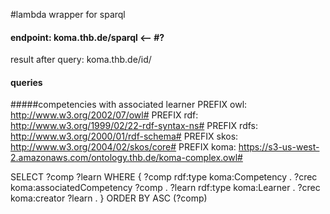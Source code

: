 #lambda wrapper for sparql
#### endpoint: koma.thb.de/sparql <-- #?
result after query: koma.thb.de/id/

#### queries
#####competencies with associated learner
PREFIX owl: <http://www.w3.org/2002/07/owl#>
PREFIX rdf: <http://www.w3.org/1999/02/22-rdf-syntax-ns#>
PREFIX rdfs: <http://www.w3.org/2000/01/rdf-schema#>
PREFIX skos: <http://www.w3.org/2004/02/skos/core#>
PREFIX koma: <https://s3-us-west-2.amazonaws.com/ontology.thb.de/koma-complex.owl#>


SELECT ?comp ?learn
  	WHERE {
		?comp rdf:type koma:Competency  .
		?crec koma:associatedCompetency ?comp .
		?learn rdf:type koma:Learner .
		?crec koma:creator ?learn .
}
ORDER BY ASC (?comp) 
